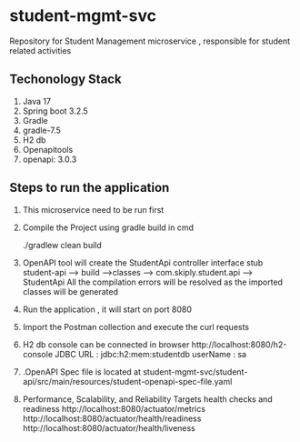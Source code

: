 # student-mgmt-svc
Repository for Student Management microservice , responsible for student related activities

## Techonology Stack
1. Java 17
2. Spring boot 3.2.5
3. Gradle 
4. gradle-7.5
5. H2 db
6. Openapitools
7. openapi: 3.0.3

## Steps to run the application

1. This microservice need to be run first
2. Compile the Project using gradle build in cmd

   ./gradlew clean build

3. OpenAPI tool  will create the StudentApi controller interface stub
   student-api --> build -->classes --> com.skiply.student.api --> StudentApi
   All the compilation errors will be resolved as the imported classes will be generated
4. Run the application , it will start on port 8080
5. Import the Postman collection and execute the curl requests
6. H2 db console can be connected in browser
   http://localhost:8080/h2-console
   JDBC URL : jdbc:h2:mem:studentdb
   userName : sa 
7. .OpenAPI Spec file is located at
   student-mgmt-svc/student-api/src/main/resources/student-openapi-spec-file.yaml
8. Performance, Scalability, and Reliability Targets
   health checks and readiness
   http://localhost:8080/actuator/metrics
   http://localhost:8080/actuator/health/readiness
   http://localhost:8080/actuator/health/liveness